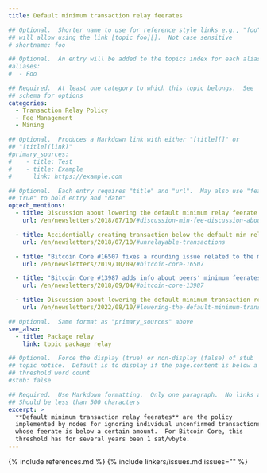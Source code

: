 ```yaml
---
title: Default minimum transaction relay feerates

## Optional.  Shorter name to use for reference style links e.g., "foo"
## will allow using the link [topic foo][].  Not case sensitive
# shortname: foo

## Optional.  An entry will be added to the topics index for each alias
#aliases:
#  - Foo

## Required.  At least one category to which this topic belongs.  See
## schema for options
categories:
  - Transaction Relay Policy
  - Fee Management
  - Mining

## Optional.  Produces a Markdown link with either "[title][]" or
## "[title](link)"
#primary_sources:
#    - title: Test
#    - title: Example
#      link: https://example.com

## Optional.  Each entry requires "title" and "url".  May also use "feature:
## true" to bold entry and "date"
optech_mentions:
  - title: Discussion about lowering the default minimum relay feerate
    url: /en/newsletters/2018/07/10/#discussion-min-fee-discussion-about-minimum-relay-fee

  - title: Accidentially creating transaction below the default min relay feerate
    url: /en/newsletters/2018/07/10/#unrelayable-transactions

  - title: "Bitcoin Core #16507 fixes a rounding issue related to the minimum relay feerate"
    url: /en/newsletters/2019/10/09/#bitcoin-core-16507

  - title: "Bitcoin Core #13987 adds info about peers' minimum feerates to `getpeerinfo`"
    url: /en/newsletters/2018/09/04/#bitcoin-core-13987

  - title: Discussion about lowering the default minimum transaction relay feerate
    url: /en/newsletters/2022/08/10/#lowering-the-default-minimum-transaction-relay-feerate

## Optional.  Same format as "primary_sources" above
see_also:
  - title: Package relay
    link: topic package relay

## Optional.  Force the display (true) or non-display (false) of stub
## topic notice.  Default is to display if the page.content is below a
## threshold word count
#stub: false

## Required.  Use Markdown formatting.  Only one paragraph.  No links allowed.
## Should be less than 500 characters
excerpt: >
  **Default minimum transaction relay feerates** are the policy
  implemented by nodes for ignoring individual unconfirmed transactions
  whose feerate is below a certain amount.  For Bitcoin Core, this
  threshold has for several years been 1 sat/vbyte.
---
```

{% include references.md %}
{% include linkers/issues.md issues="" %}
